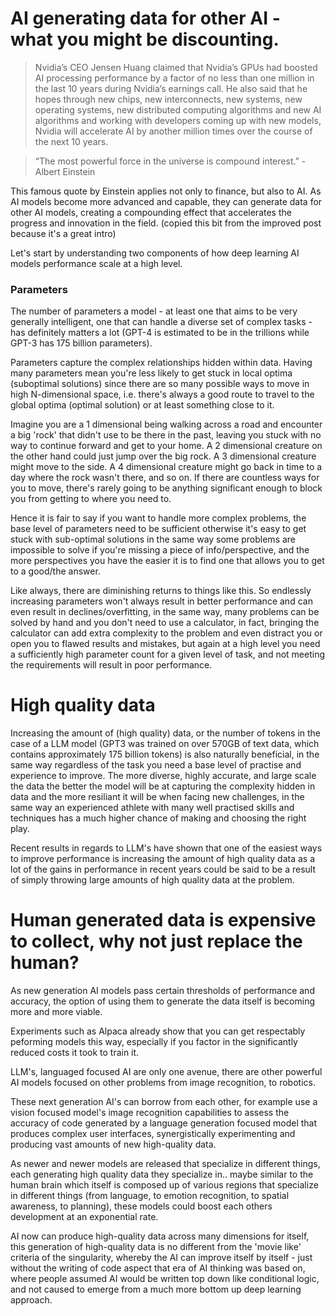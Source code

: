 # AI generating data for other AI - what you might be discounting.

> Nvidia’s CEO Jensen Huang claimed that Nvidia’s GPUs had boosted AI processing performance by a factor of no less than one million in the last 10 years during Nvidia’s earnings call. He also said that he hopes through new chips, new interconnects, new systems, new operating systems, new distributed computing algorithms and new AI algorithms and working with developers coming up with new models, Nvidia will accelerate AI by another million times over the course of the next 10 years.

> “The most powerful force in the universe is compound interest.” - Albert Einstein

This famous quote by Einstein applies not only to finance, but also to AI. As AI models become more advanced and capable, they can generate data for other AI models, creating a compounding effect that accelerates the progress and innovation in the field. (copied this bit from the improved post because it's a great intro)

Let's start by understanding two components of how deep learning AI models performance scale at a high level.

### Parameters

The number of parameters a model - at least one that aims to be very generally intelligent, one that can handle a diverse set of complex tasks - has definitely matters a lot (GPT-4 is estimated to be in the trillions while GPT-3 has 175 billion parameters).

Parameters capture the complex relationships hidden within data. Having many parameters mean you're less likely to get stuck in local optima (suboptimal solutions) since there are so many possible ways to move in high N-dimensional space, i.e. there's always a good route to travel to the global optima (optimal solution) or at least something close to it.

Imagine you are a 1 dimensional being walking across a road and encounter a big 'rock' that didn't use to be there in the past, leaving you stuck with no way to continue forward and get to your home. A 2 dimensional creature on the other hand could just jump over the big rock. A 3 dimensional creature might move to the side. A 4 dimensional creature might go back in time to a day where the rock wasn't there, and so on. If there are countless ways for you to move, there's rarely going to be anything significant enough to block you from getting to where you need to.

Hence it is fair to say if you want to handle more complex problems, the base level of parameters need to be sufficient otherwise it's easy to get stuck with sub-optimal solutions in the same way some problems are impossible to solve if you're missing a piece of info/perspective, and the more perspectives you have the easier it is to find one that allows you to get to a good/the answer. 

Like always, there are diminishing returns to things like this. So endlessly increasing parameters won't always result in better performance and can even result in declines/overfitting, in the same way, many problems can be solved by hand and you don't need to use a calculator, in fact, bringing the calculator can add extra complexity to the problem and even distract you or open you to flawed results and mistakes, but again at a high level you need a sufficiently high parameter count for a given level of task, and not meeting the requirements will result in poor performance.

# High quality data

Increasing the amount of (high quality) data, or the number of tokens in the case of a LLM model (GPT3 was trained on over 570GB of text data, which contains approximately 175 billion tokens) is also naturally beneficial, in the same way regardless of the task you need a base level of practise and experience to improve. The more diverse, highly accurate, and large scale the data the better the model will be at capturing the complexity hidden in data and the more resiliant it will be when facing new challenges, in the same way an experienced athlete with many well practised skills and techniques has a much higher chance of making and choosing the right play. 

Recent results in regards to LLM's have shown that one of the easiest ways to improve performance is increasing the amount of high quality data as a lot of the gains in performance in recent years could be said to be a result of simply throwing large amounts of high quality data at the problem.

# Human generated data is expensive to collect, why not just replace the human?

As new generation AI models pass certain thresholds of performance and accuracy, the option of using them to generate the data itself is becoming more and more viable.

Experiments such as Alpaca already show that you can get respectably peforming models this way, especially if you factor in the significantly reduced costs it took to train it.

LLM's, languaged focused AI are only one avenue, there are other powerful AI models focused on other problems from image recognition, to robotics.

These next generation AI's can borrow from each other, for example use a vision focused model's image recognition capabilities to assess the accuracy of code generated by a language generation focused model that produces complex user interfaces, synergistically experimenting and producing vast amounts of new high-quality data. 

As newer and newer models are released that specialize in different things, each generating high quality data they specialize in.. maybe similar to the human brain which itself is composed up of various regions that specialize in different things (from language, to emotion recognition, to spatial awareness, to planning), these models could boost each others development at an exponential rate.

AI now can produce high-quality data across many dimensions for itself, this generation of high-quality data is no different from the 'movie like' criteria of the singularity, whereby the AI can improve itself by itself - just without the writing of code aspect that era of AI thinking was based on, where people assumed AI would be written top down like conditional logic, and not caused to emerge from a much more bottom up deep learning approach.

